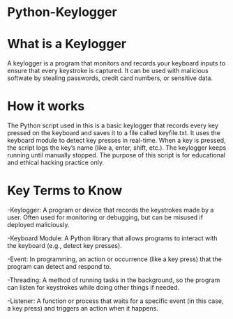 # Python-Keylogger

# What is a Keylogger
A keylogger is a program that monitors and records your keyboard inputs to ensure that every keystroke is captured. It can be used with malicious softwate  by stealing passwords, credit card numbers, or sensitive data.

# How it works 
The Python script used in this  is a basic keylogger that records every key pressed on the keyboard and saves it to a file called keyfile.txt. It uses the keyboard module to detect key presses in real-time.
When a key is pressed, the script logs the key’s name (like a, enter, shift, etc.).
The keylogger keeps running until manually stopped.
The purpose of this script is for educational and ethical hacking practice only.

# Key Terms to Know
-Keylogger: A program or device that records the keystrokes made by a user. Often used for monitoring or debugging, but can be misused if deployed maliciously.

-Keyboard Module: A Python library that allows programs to interact with the keyboard (e.g., detect key presses).

-Event: In programming, an action or occurrence (like a key press) that the program can detect and respond to.

-Threading: A method of running tasks in the background, so the program can listen for keystrokes while doing other things if needed.

-Listener: A function or process that waits for a specific event (in this case, a key press) and triggers an action when it happens.



